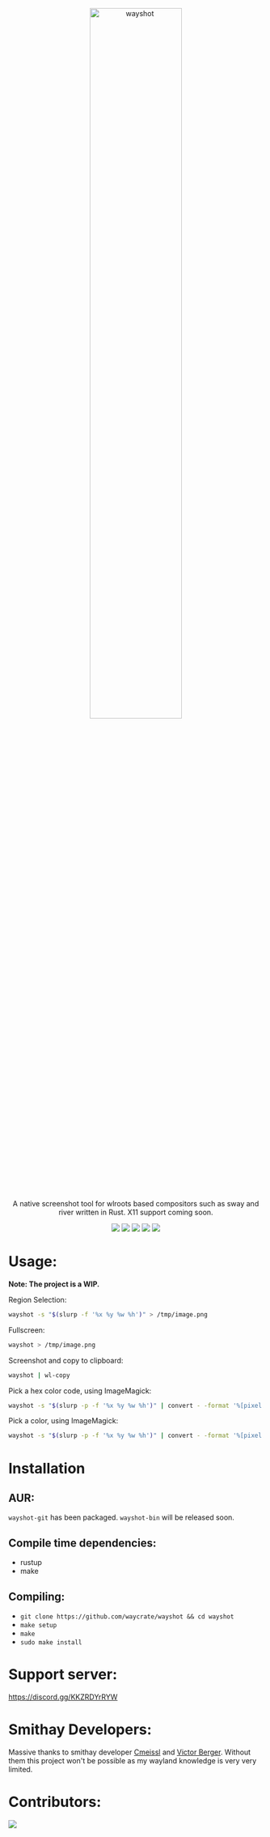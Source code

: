 <p align=center>
  <img src="https://git.sr.ht/~shinyzenith/wayshot/blob/main/docs/assets/wayshot.png" alt=wayshot width=60%>
  <p align=center>A native screenshot tool for wlroots based compositors such as sway and river written in Rust. X11 support coming soon. </p>
  
  <p align="center">
  <a href="./LICENSE.md"><img src="https://img.shields.io/github/license/waycrate/wayshot?style=flat-square&logo=appveyor"></a>
  <img src="https://img.shields.io/badge/cargo-v1.0.0-green?style=flat-square&logo=appveyor">
  <img src="https://img.shields.io/github/issues/waycrate/wayshot?style=flat-square&logo=appveyor">
  <img src="https://img.shields.io/github/forks/waycrate/wayshot?style=flat-square&logo=appveyor">
  <img src="https://img.shields.io/github/stars/waycrate/wayshot?style=flat-square&logo=appveyor">
  </p>
</p>

# Usage:

**Note: The project is a WIP.**

Region Selection:

```bash
wayshot -s "$(slurp -f '%x %y %w %h')" > /tmp/image.png
```

Fullscreen:

```bash
wayshot > /tmp/image.png
```

Screenshot and copy to clipboard:

```bash
wayshot | wl-copy
```

Pick a hex color code, using ImageMagick:

```bash
wayshot -s "$(slurp -p -f '%x %y %w %h')" | convert - -format '%[pixel:p{0,0}]' txt:-|egrep "#([A-Fa-f0-9]{6}|[A-Fa-f0-9]{3})" -o
```

Pick a color, using ImageMagick:

```bash
wayshot -s "$(slurp -p -f '%x %y %w %h')" | convert - -format '%[pixel:p{0,0}]' txt:-
```
# Installation

## AUR:
`wayshot-git` has been packaged. `wayshot-bin` will be released soon.

## Compile time dependencies:
-   rustup
-   make

## Compiling:
-   `git clone https://github.com/waycrate/wayshot && cd wayshot`
-   `make setup`
-   `make`
-   `sudo make install`

# Support server:

https://discord.gg/KKZRDYrRYW

# Smithay Developers:

Massive thanks to smithay developer <a href="https://github.com/cmeissl">Cmeissl</a> and <a href="https://github.com/vberger">Victor Berger</a>. Without them this project won't be possible as my wayland knowledge is very very limited.

# Contributors:

<a href="https://github.com/waycrate/wayshot/graphs/contributors">
  <img src="https://contrib.rocks/image?repo=waycrate/wayshot" />
</a>

